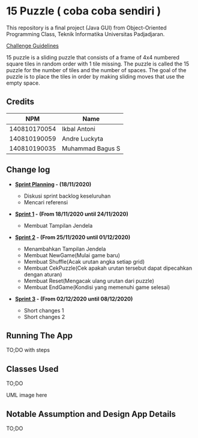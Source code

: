 # 15 Puzzle ( coba coba sendiri )

This repository is a final project (Java GUI) from Object-Oriented Programming Class, Teknik Informatika Universitas Padjadjaran. 

[Challenge Guidelines](challenge-guideline.md)

15 puzzle is a sliding puzzle that consists of a frame of 4x4 numbered square tiles in random order with 1 tile missing. The puzzle is called the 15 puzzle for the number of tiles and the number of spaces. The goal of the puzzle is to place the tiles in order by making sliding moves that use the empty space. 

## Credits
| NPM           | Name           |
| ------------- |----------------|
| 140810170054  |Ikbal Antoni    |
| 140810190059  |Andre Luckyta   |
| 140810190035  |Muhammad Bagus S|

## Change log
- **[Sprint Planning](changelog/sprint-planning.md) - (18/11/2020)** 
   - Diskusi sprint backlog keseluruhan
   - Mencari referensi

- **[Sprint 1](changelog/sprint-1.md) - (From 18/11/2020 until 24/11/2020)** 
   - Membuat Tampilan Jendela

- **[Sprint 2](changelog/sprint-2.md) - (From 25/11/2020 until 01/12/2020)** 
   - Menambahkan Tampilan Jendela
   - Membuat NewGame(Mulai game baru)
   - Membuat Shuffle(Acak urutan angka setiap grid)
   - Membuat CekPuzzle(Cek apakah urutan tersebut dapat dipecahkan dengan aturan)
   - Membuat Reset(Mengacak ulang urutan dari puzzle)
   - Membuat EndGame(Kondisi yang memenuhi game selesai)
   
- **[Sprint 3](changelog/sprint-3.md) - (From 02/12/2020 until 08/12/2020)** 
   - Short changes 1
   - Short changes 2

## Running The App

TO;DO with steps

## Classes Used

TO;DO

UML image here

## Notable Assumption and Design App Details

TO;DO
